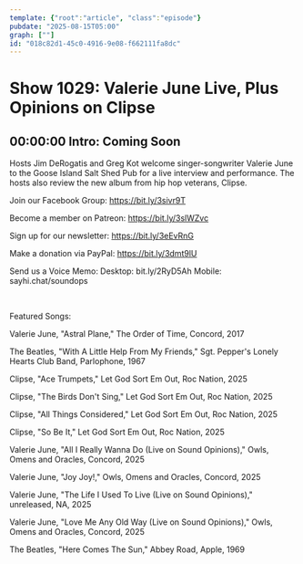 ```yaml
---
template: {"root":"article", "class":"episode"}
pubdate: "2025-08-15T05:00"
graph: [""]
id: "018c82d1-45c0-4916-9e08-f662111fa8dc"
---
```






# Show 1029: Valerie June Live, Plus Opinions on Clipse



## 00:00:00 Intro: Coming Soon

Hosts Jim DeRogatis and Greg Kot welcome singer-songwriter Valerie June to the Goose Island Salt Shed Pub for a live interview and performance. The hosts also review the new album from hip hop veterans, Clipse.

Join our Facebook Group: https://bit.ly/3sivr9T

Become a member on Patreon: https://bit.ly/3slWZvc

Sign up for our newsletter: https://bit.ly/3eEvRnG

Make a donation via PayPal: https://bit.ly/3dmt9lU

Send us a Voice Memo: Desktop: bit.ly/2RyD5Ah Mobile: sayhi.chat/soundops

 

Featured Songs:

Valerie June, "Astral Plane," The Order of Time, Concord, 2017

The Beatles, "With A Little Help From My Friends," Sgt. Pepper's Lonely Hearts Club Band, Parlophone, 1967

Clipse, "Ace Trumpets," Let God Sort Em Out, Roc Nation, 2025

Clipse, "The Birds Don't Sing," Let God Sort Em Out, Roc Nation, 2025

Clipse, "All Things Considered," Let God Sort Em Out, Roc Nation, 2025

Clipse, "So Be It," Let God Sort Em Out, Roc Nation, 2025

Valerie June, "All I Really Wanna Do (Live on Sound Opinions)," Owls, Omens and Oracles, Concord, 2025

Valerie June, "Joy Joy!," Owls, Omens and Oracles, Concord, 2025

Valerie June, "The Life I Used To Live (Live on Sound Opinions)," unreleased, NA, 2025

Valerie June, "Love Me Any Old Way (Live on Sound Opinions)," Owls, Omens and Oracles, Concord, 2025

The Beatles, "Here Comes The Sun," Abbey Road, Apple, 1969